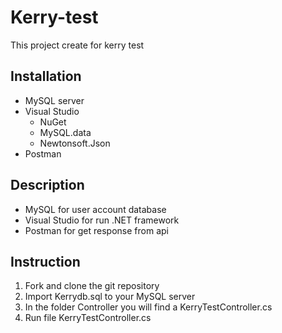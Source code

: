 # Kerry-test
This project create for kerry test 

## Installation
                 
+ MySQL server
+ Visual Studio 
    * NuGet
    * MySQL.data
    * Newtonsoft.Json
+ Postman
## Description
- MySQL for user account database 
- Visual Studio for run .NET framework
- Postman for get response from api 
## Instruction
                
1. Fork and clone the git repository 
2. Import Kerrydb.sql to your MySQL server 
3. In the folder Controller you will find a KerryTestController.cs
4. Run file KerryTestController.cs 

